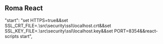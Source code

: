 ## Roma React
"start": "set HTTPS=true&&set SSL_CRT_FILE=.\\src\\security\\ssl\\localhost.crt&&set SSL_KEY_FILE=.\\src\\security\\ssl\\localhost.key&&set PORT=8354&&react-scripts start",